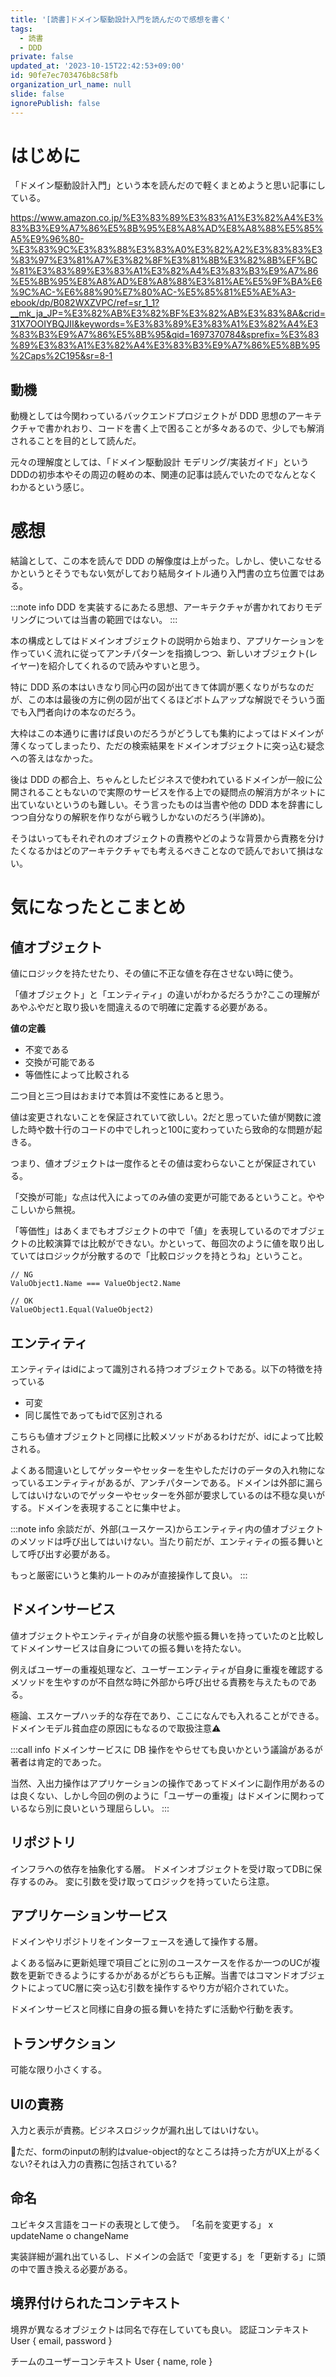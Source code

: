 ```yaml
---
title: '[読書]ドメイン駆動設計入門を読んだので感想を書く'
tags:
  - 読書
  - DDD
private: false
updated_at: '2023-10-15T22:42:53+09:00'
id: 90fe7ec703476b8c58fb
organization_url_name: null
slide: false
ignorePublish: false
---
```

# はじめに
「ドメイン駆動設計入門」という本を読んだので軽くまとめようと思い記事にしている。

https://www.amazon.co.jp/%E3%83%89%E3%83%A1%E3%82%A4%E3%83%B3%E9%A7%86%E5%8B%95%E8%A8%AD%E8%A8%88%E5%85%A5%E9%96%80-%E3%83%9C%E3%83%88%E3%83%A0%E3%82%A2%E3%83%83%E3%83%97%E3%81%A7%E3%82%8F%E3%81%8B%E3%82%8B%EF%BC%81%E3%83%89%E3%83%A1%E3%82%A4%E3%83%B3%E9%A7%86%E5%8B%95%E8%A8%AD%E8%A8%88%E3%81%AE%E5%9F%BA%E6%9C%AC-%E6%88%90%E7%80%AC-%E5%85%81%E5%AE%A3-ebook/dp/B082WXZVPC/ref=sr_1_1?__mk_ja_JP=%E3%82%AB%E3%82%BF%E3%82%AB%E3%83%8A&crid=31X7OOIYBQJII&keywords=%E3%83%89%E3%83%A1%E3%82%A4%E3%83%B3%E9%A7%86%E5%8B%95&qid=1697370784&sprefix=%E3%83%89%E3%83%A1%E3%82%A4%E3%83%B3%E9%A7%86%E5%8B%95%2Caps%2C195&sr=8-1

## 動機
動機としては今関わっているバックエンドプロジェクトが DDD 思想のアーキテクチャで書かれおり、コードを書く上で困ることが多々あるので、少しでも解消されることを目的として読んだ。

元々の理解度としては、「ドメイン駆動設計 モデリング/実装ガイド」というDDDの初歩本やその周辺の軽めの本、関連の記事は読んでいたのでなんとなくわかるという感じ。

# 感想

結論として、この本を読んで DDD の解像度は上がった。しかし、使いこなせるかというとそうでもない気がしており結局タイトル通り入門書の立ち位置ではある。

:::note info
DDD を実装するにあたる思想、アーキテクチャが書かれておりモデリングについては当書の範囲ではない。
:::

本の構成としてはドメインオブジェクトの説明から始まり、アプリケーションを作っていく流れに従ってアンチパターンを指摘しつつ、新しいオブジェクト(レイヤー)を紹介してくれるので読みやすいと思う。

特に DDD 系の本はいきなり同心円の図が出てきて体調が悪くなりがちなのだが、この本は最後の方に例の図が出てくるほどボトムアップな解説でそういう面でも入門者向けの本なのだろう。

大枠はこの本通りに書けば良いのだろうがどうしても集約によってはドメインが薄くなってしまったり、ただの検索結果をドメインオブジェクトに突っ込む疑念への答えはなかった。

後は DDD の都合上、ちゃんとしたビジネスで使われているドメインが一般に公開されることもないので実際のサービスを作る上での疑問点の解消方がネットに出ていないというのも難しい。そう言ったものは当書や他の DDD 本を辞書にしつつ自分なりの解釈を作りながら戦うしかないのだろう(半諦め)。

そうはいってもそれぞれのオブジェクトの責務やどのような背景から責務を分けたくなるかはどのアーキテクチャでも考えるべきことなので読んでおいて損はない。

# 気になったとこまとめ
## 値オブジェクト
値にロジックを持たせたり、その値に不正な値を存在させない時に使う。

「値オブジェクト」と「エンティティ」の違いがわかるだろうか?ここの理解があやふやだと取り扱いを間違えるので明確に定義する必要がある。

**値の定義**
- 不変である
- 交換が可能である
- 等価性によって比較される

二つ目と三つ目はおまけで本質は不変性にあると思う。

値は変更されないことを保証されていて欲しい。2だと思っていた値が関数に渡した時や数十行のコードの中でしれっと100に変わっていたら致命的な問題が起きる。

つまり、値オブジェクトは一度作るとその値は変わらないことが保証されている。

「交換が可能」な点は代入によってのみ値の変更が可能であるということ。ややこしいから無視。

「等価性」はあくまでもオブジェクトの中で「値」を表現しているのでオブジェクトの比較演算では比較ができない。かといって、毎回次のように値を取り出していてはロジックが分散するので「比較ロジックを持とうね」ということ。
```
// NG
ValuObject1.Name === ValueObject2.Name

// OK
ValueObject1.Equal(ValueObject2)
```

## エンティティ
エンティティはidによって識別される持つオブジェクトである。以下の特徴を持っている

- 可変
- 同じ属性であってもidで区別される


こちらも値オブジェクトと同様に比較メソッドがあるわけだが、idによって比較される。

よくある間違いとしてゲッターやセッターを生やしただけのデータの入れ物になっているエンティティがあるが、アンチパターンである。ドメインは外部に漏らしてはいけないのでゲッターやセッターを外部が要求しているのは不穏な臭いがする。ドメインを表現することに集中せよ。

:::note info
余談だが、外部(ユースケース)からエンティティ内の値オブジェクトのメソッドは呼び出してはいけない。当たり前だが、エンティティの振る舞いとして呼び出す必要がある。

もっと厳密にいうと集約ルートのみが直接操作して良い。
:::

## ドメインサービス
値オブジェクトやエンティティが自身の状態や振る舞いを持っていたのと比較してドメインサービスは自身についての振る舞いを持たない。

例えばユーザーの重複処理など、ユーザーエンティティが自身に重複を確認するメソッドを生やすのが不自然な時に外部から呼び出せる責務を与えたものである。

極論、エスケープハッチ的な存在であり、ここになんでも入れることができる。ドメインモデル貧血症の原因にもなるので取扱注意⚠️

:::call info
ドメインサービスに DB 操作をやらせても良いかという議論があるが著者は肯定的であった。

当然、入出力操作はアプリケーションの操作であってドメインに副作用があるのは良くない、しかし今回の例のように「ユーザーの重複」はドメインに関わっているなら別に良いという理屈らしい。
:::

## リポジトリ
インフラへの依存を抽象化する層。
ドメインオブジェクトを受け取ってDBに保存するのみ。
変に引数を受け取ってロジックを持っていたら注意。

## アプリケーションサービス
ドメインやリポジトリをインターフェースを通して操作する層。

よくある悩みに更新処理で項目ごとに別のユースケースを作るか一つのUCが複数を更新できるようにするかがあるがどちらも正解。当書ではコマンドオブジェクトによってUC層に突っ込む引数を操作するやり方が紹介されていた。

ドメインサービスと同様に自身の振る舞いを持たずに活動や行動を表す。


## トランザクション
可能な限り小さくする。

## UIの責務
入力と表示が責務。ビジネスロジックが漏れ出してはいけない。

🤔ただ、formのinputの制約はvalue-object的なところは持った方がUX上がるくない?それは入力の責務に包括されている?

## 命名
ユビキタス言語をコードの表現として使う。
「名前を変更する」
x updateName
o changeName

実装詳細が漏れ出ているし、ドメインの会話で「変更する」を「更新する」に頭の中で置き換える必要がある。

## 境界付けられたコンテキスト
境界が異なるオブジェクトは同名で存在していても良い。
認証コンテキスト
User { email, password }

チームのユーザーコンテキスト
User { name, role }
